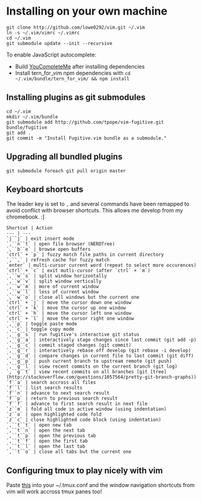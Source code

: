 # Installing on your own machine

    git clone http://github.com/lowe0292/vim.git ~/.vim
    ln -s ~/.vim/vimrc ~/.vimrc
    cd ~/.vim
    git submodule update --init --recursive

To enable JavaScript autocomplete:
- Build [YouCompleteMe](https://github.com/Valloric/YouCompleteMe#full-installation-guide) after installing dependencies
- Install tern_for_vim npm dependencies with ```cd ~/.vim/bundle/tern_for_vim/ && npm install```

## Installing plugins as git submodules

    cd ~/.vim
    mkdir ~/.vim/bundle
    git submodule add http://github.com/tpope/vim-fugitive.git bundle/fugitive
    git add .
    git commit -m "Install Fugitive.vim bundle as a submodule."

## Upgrading all bundled plugins

    git submodule foreach git pull origin master

## Keyboard shortcuts

The leader key is set to `,` and several commands have been remapped to avoid conflict with browser shortcuts. This allows me develop from my chromebook. :]

    Shortcut | Action
    --- | ---
    `j``j` | exit insert mode
    `,``n``t` | open file browser (NERDTree)
    `,``b``e` | browse open buffers
    `ctrl` + `p` | fuzzy match file paths in current directory
    `,``,` | refresh cache for fuzzy match
    `enter` | multi-cursor current word (repeat to select more occurences)
    `ctrl` + `c` | exit mutli-cursor (after `ctrl` + `m`)
    `,``w``s` | split window horizontally
    `,``w``v` | split window vertically
    `,``w``m` | more of current window
    `,``w``l` | less of current window
    `,``w``o` | close all windows but the current one
    `ctrl` + `j` | move the cursor down one window
    `ctrl` + `k` | move the cursor up one window
    `ctrl` + `h` | move the cursor left one window
    `ctrl` + `l` | move the cursor right one window
    `,``p` | toggle paste mode
    `,``c` | toggle copy mode
    `,``g``s` | run fugitive's interactive git status
    `,``g``a` | interactively stage changes since last commit (git add -p)
    `,``g``c` | commit staged changes (git commit)
    `,``g``r` | interactively rebase off develop (git rebase -i develop)
    `,``g``d` | compare changes in current file to last commit (git diff)
    `,``g``p` | push current branch to upstream remote (git push)
    `,``g``l` | view recent commits on the current branch (git log)
    `,``g``t` | view recent commits on all branches (git [tree](http://stackoverflow.com/questions/1057564/pretty-git-branch-graphs))
    `f``a` | search accross all files
    `f``l` | list search results
    `f``n` | advance to next search result
    `f``p` | return to previous search result
    `f``f` | advance to first search result in next file
    `z``m` | fold all code in active window (using indentation)
    `z``o` | open highlighted code fold
    `z``c` | close highlighted code block (using indentation)
    `,``t``t` | open new tab
    `,``t``n` | open the next tab
    `,``t``p` | open the previous tab
    `,``t``f` | open the first tab
    `,``t``l` | open the last tab
    `,``t``o` | close all tabs but the current one

## Configuring tmux to play nicely with vim

Paste [this](https://gist.github.com/lowe0292/af5748926a52948709eb) into your ~/.tmux.conf and the window navigation shortcuts from vim will work accross tmux panes too!

